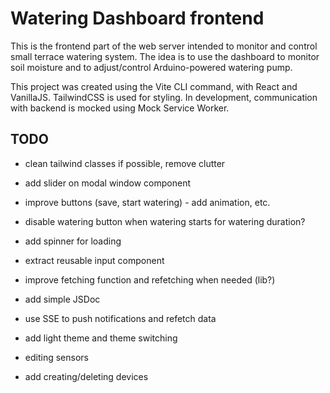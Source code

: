 # Watering Dashboard frontend

This is the frontend part of the web server intended to monitor and control small terrace watering system. The idea is to use the dashboard to monitor soil moisture and to adjust/control Arduino-powered watering pump.

This project was created using the Vite CLI command, with React and VanillaJS. TailwindCSS is used for styling. In development, communication with backend is mocked using Mock Service Worker.

## TODO

-   clean tailwind classes if possible, remove clutter
-   add slider on modal window component
-   improve buttons (save, start watering) - add animation, etc.
-   disable watering button when watering starts for watering duration?
-   add spinner for loading
-   extract reusable input component
-   improve fetching function and refetching when needed (lib?)
-   add simple JSDoc

-   use SSE to push notifications and refetch data
-   add light theme and theme switching
-   editing sensors
-   add creating/deleting devices
